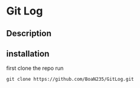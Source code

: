 # Git Log

## Description

## installation

first clone the repo run

```
git clone https://github.com/BoaN235/GitLog.git
```


